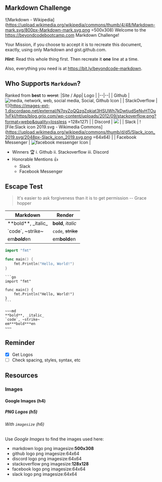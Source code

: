 ﻿## Markdown Challenge
![Markdown - Wikipedia](https://upload.wikimedia.org/wikipedia/commons/thumb/4/48/Markdown-mark.svg/800px-Markdown-mark.svg.png =500x308)
Welcome to the https://beyondcodebootcamp.com Markdown Challenge!

Your Mission, if you choose to accept it is to recreate this document, exactly, using only Markdown and gist.github.com.

***Hint***: Read this whole thing first. Then recreate it **one** line at a time.

Also, everything you need is at https://bit.ly/beyondcode-markdown.

## Who Supports ```Markdown```? 
Ranked from **best** to ~~worst~~:
|Site / App| Logo |
|--|--|
| Github | ![media, network, web, social media, Social, Github Icon](https://www.shareicon.net/data/64x64/2017/03/07/880593_media_512x512.png) |
| StackOverflow | ![](https://images-ext-1.discordapp.net/external/N7qyZoQQzgZqkiat3HSUWh7kDwtjudSeNvHTOu1vFkI/https/blog.grio.com/wp-content/uploads/2012/09/stackoverflow.png?format=webp&quality=lossless =128x127) |
| Discord | ![](https://de.filester.net/images/apps/discord.webp) |
| Slack | ![File:Slack icon 2019.svg - Wikimedia Commons](https://upload.wikimedia.org/wikipedia/commons/thumb/d/d5/Slack_icon_2019.svg/2048px-Slack_icon_2019.svg.png =64x64) |
| Facebook Messenger | ![facebook messenger Icon](https://www.shareicon.net/data/64x64/2016/07/10/119903_facebook-messenger_512x512.png) |

- Winners :trophy:
	i. Github
	ii. Stackoverflow
	iii. Discord
- Honorable Mentions 👍
	- Slack
	- Facebook Messenger

## Escape Test
> It's easier to ask forgiveness
> than it is to get permission 
> -- Grace hopper
> 
|**Markdown**| **Render** |
|--|--|
| \*\*bold\*\*,  _italic\_ | **bold**, _italic_ |
| \`code\`, \~strike~ | `code`, ~~strike~~|
| em***bold***en | em**bold**en |

```go
import "fmt"

func main() {
    fmt.Println("Hello, World!")
}
```

    ```go
    import "fmt"
    
    func main() {
	    fmt.Println("Hello, World!")
	}
	```
```
~~~md
**bold**, _italic_
`code`, ~strike~
em***bold***en
~~~
```
## Reminder 

 - [x] Get Logos
 - [ ] Check spacing, styles, syntax, etc
 
## Resources
### Images
#### Google Images (h4)
##### PNG Logos (h5)
###### With `imagesize` (h6)
Use _Google Images_ to find the images used here:
 - markdown logo png imagesize:**500x308**
 - github logo png imagesize:64x64
 - discord logo png imagesize:64x64
 - stackoverflow png imagesize:**128x128**
 - facebook logo png imagesize:64x64
 - slack logo png imagesize:64x64

